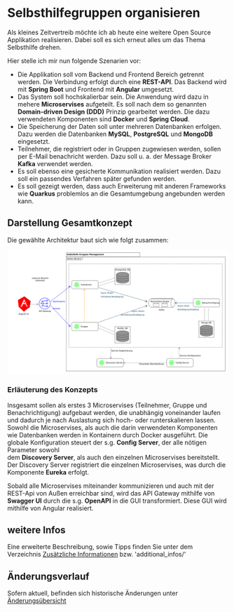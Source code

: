 # Selbsthilfegruppen organisieren
Als kleines Zeitvertreib möchte ich ab heute eine weitere Open Source Applikation realisieren. 
Dabei soll es sich erneut alles um das Thema Selbsthilfe drehen. 

Hier stelle ich mir nun folgende Szenarien vor:

- Die Applikation soll vom Backend und Frontend Bereich getrennt werden. Die Verbindung erfolgt durch eine <b>REST-API</b>. Das Backend wird mit <b>Spring Boot</b> und Frontend mit <b>Angular</b> umgesetzt.
- Das System soll hochskalierbar sein. Die Anwendung wird dazu in mehere <b>Microservises</b> aufgeteilt. Es soll nach dem so genannten <b>Domain-driven Design (DDD)</b> Prinzip gearbeitet werden. Die dazu verwendeten Komponenten sind <b>Docker</b> und <b>Spring Cloud</b>.
- Die Speicherung der Daten soll unter mehreren Datenbanken erfolgen. Dazu werden die Datenbanken <b>MySQL</b>, <b>PostgreSQL</b> und <b>MongoDB</b> eingesetzt.
- Teilnehmer, die registriert oder in Gruppen zugewiesen werden, sollen per E-Mail benachricht werden. Dazu soll u. a. der Message Broker <b>Kafka</b> verwendet werden.
- Es soll ebenso eine gesicherte Kommunikation realisiert werden. Dazu soll ein passendes Verfahren später gefunden werden.
- Es soll gezeigt werden, dass auch Erweiterung mit anderen Frameworks wie <b>Quarkus</b> problemlos an die Gesamtumgebung angebunden werden kann.


## Darstellung Gesamtkonzept
Die gewählte Architektur baut sich wie folgt zusammen:

![Gesamtkonzept](./additional_infos/concepts/book-selfcare-room.png)


### Erläuterung des Konzepts
Insgesamt sollen als erstes 3 Microservises (Teilnehmer, Gruppe und Benachrichtigung) aufgebaut werden, die unabhängig voneinander laufen und dadurch je nach Auslastung sich hoch- oder runterskalieren lassen.
Sowohl die Microservises, als auch die darin verwendeten Komponenten wie Datenbanken werden in Kontainern durch Docker ausgeführt. Die globale Konfiguration steuert der s.g. <b>Config Server</b>, der alle nötigen Parameter sowohl  
dem <b>Discovery Server</b>, als auch den einzelnen Microservises bereitstellt. Der Discovery Server registriert die einzelnen Microservises, was durch die Komponente <b>Eureka</b> erfolgt.

Sobald alle Microservises miteinander kommunizieren und auch mit der REST-Api von Außen erreichbar sind, wird das API Gateway mithilfe von <b>Swagger UI</b> durch die s.g. <b>OpenAPI</b> in die GUI transformiert.
Diese GUI wird mithilfe von Angular realisiert. 

## weitere Infos
Eine erweiterte Beschreibung, sowie Tipps finden Sie unter dem Verzeichnis [Zusätzliche Informationen](/additional_infos) bzw. 'additional_infos/'

## Änderungsverlauf
Sofern aktuell, befinden sich historische Änderungen unter [Änderungsübersicht](additional_infos/history.md)
